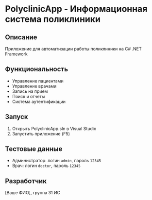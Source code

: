 # PolyclinicApp - Информационная система поликлиники

## Описание
Приложение для автоматизации работы поликлиники на C# .NET Framework

## Функциональность
- Управление пациентами
- Управление врачами  
- Запись на прием
- Поиск и отчеты
- Система аутентификации

## Запуск
1. Открыть PolyclinicApp.sln в Visual Studio
2. Запустить приложение (F5)

## Тестовые данные
- Администратор: логин `admin`, пароль `12345`
- Врач: логин `doctor`, пароль `12345`

## Разработчик
[Ваше ФИО], группа 31 ИС
